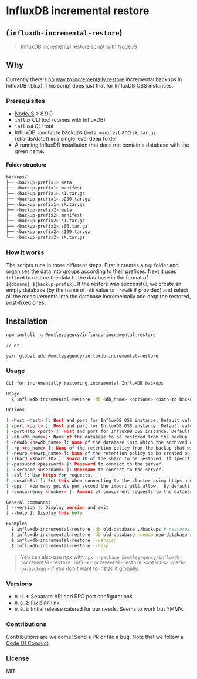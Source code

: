 # InfluxDB incremental restore

## (`influxdb-incremental-restore`)

> InfluxDB incremental restore script with NodeJS

## Why

Currently there's [no way to incrementally restore](https://github.com/influxdata/influxdb/issues/9593#issuecomment-387693856)
incremental backups in InfluxDB (1.5.x). This script does just that for InfluxDB OSS instances.

### Prerequisites

* [NodeJS](https://nodejs.org/en/) > 8.9.0
* `influx` CLI tool (comes with InfluxDB)
* `influxd` CLI tool
* InfluxDB `-portable` backups (`meta`, `manifest` and `sX.tar.gz` (shards/data)) in a single level deep folder
* A running InfluxDB installation that does not contain a database with the given name.

#### Folder structure

```bash
backups/
├── <backup-prefix1>.meta
├── <backup-prefix1>.manifest
├── <backup-prefix1>.s1.tar.gz
├── <backup-prefix1>.s200.tar.gz
├── <backup-prefix1>.sX.tar.gz
├── <backup-prefix2>.meta
├── <backup-prefix2>.manifest
├── <backup-prefix2>.s1.tar.gz
├── <backup-prefix2>.s66.tar.gz
├── <backup-prefix2>.s199.tar.gz
└── <backup-prefix2>.sX.tar.gz
```

### How it works

The scripts runs in three different steps. First it creates a `tmp` folder and organises the data into groups according to their
prefixes. Next it uses `influxd` to restore the data to the database in the format of `${dbname}_${backup-prefix}`. If the restore
was successful, we create an empty database (by the name of `-db` value or `-newdb` if provided) and select all the measurements into
the database incrementally and drop the restored, post-fixed ones.

## Installation

```bash
npm install -g @motleyagency/influxdb-incremental-restore

// or

yarn global add @motleyagency/influxdb-incremental-restore
```

### Usage

```bash
CLI for incrementally restoring incremental InfluxDB backups

Usage
  $ influxdb-incremental-restore -db <db_name> <options> <path-to-backups>

Options

[ -host <host> ]: Host and port for InfluxDB OSS instance. Default value is '127.0.0.1'. Required for remote connections. Example: -host 127.0.0.1
[ -port <port> ]: Host and port for InfluxDB OSS instance. Default value is '8088'. Required for restore/backup connections. Example: -port 8088
[ -portHttp <port> ]: Host and port for InfluxDB OSS instance. Default value is '8086'. Required for Api connections. Example: -portHttp 8086
[ -db <db_name>]: Name of the database to be restored from the backup. Required.
[ -newdb <newdb_name> ]: Name of the database into which the archived data will be imported on the target system. If not specified, then the value for -db is used. The new database name must be unique to the target system.
[ -rp <rp_name> ]: Name of the retention policy from the backup that will be restored. Requires that -db is set. If not specified, all retention policies will be used.
[ -newrp <newrp_name> ]: Name of the retention policy to be created on the target system. Requires that -rp is set. If not specified, then the -rp value is used.
[ -shard <shard_ID> ]: Shard ID of the shard to be restored. If specified, then -db and -rp are required.
[ -password <password> ]: Password to connect to the server.
[ -username <username> ]: Username to connect to the server.
[ -ssl ]: Use https for requests.
[ -unsafeSsl ]: Set this when connecting to the cluster using https and not use SSL verification.
[ -pps ] How many points per second the import will allow.  By default it is zero and will not throttle importing.
[ -concurrency <number> ]: Amount of concurrent requests to the database. Default is 1.

General commands:
[ --version ]: Display version and exit
[ --help ]: Display this help

Examples
  $ influxdb-incremental-restore -db old-database ./backups # restores old-database
  $ influxdb-incremental-restore -db old-database -newdb new-database # restores old-database as new-database
  $ influxdb-incremental-restore --version
  $ influxdb-incremental-restore --help
```

> You can also use npx with `npx --package @motleyagency/influxdb-incremental-restore influx-incremental-restore <options> <path-to-backups>` if you don't want to install it globally.

### Versions

* `0.0.3`: Separate API and RPC port configurations
* `0.0.2`: Fix bin/-link.
* `0.0.1`: Initial release catered for our needs. Seems to work but YMMV.

### Contributions

Contributions are welcome! Send a PR or file a bug. Note that we follow a [Code Of Conduct](./CODE_OF_CONDUCT.md).

### License

MIT
